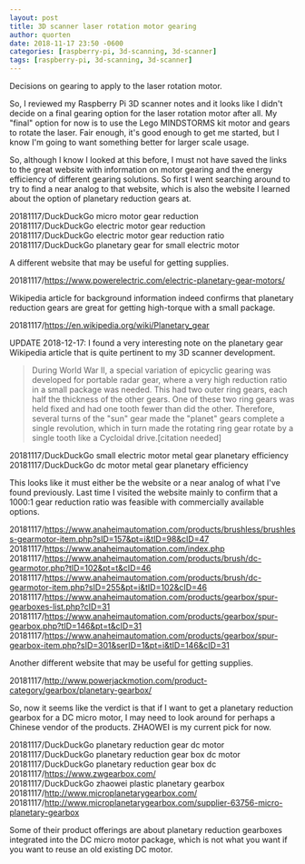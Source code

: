```yaml
---
layout: post
title: 3D scanner laser rotation motor gearing
author: quorten
date: 2018-11-17 23:50 -0600
categories: [raspberry-pi, 3d-scanning, 3d-scanner]
tags: [raspberry-pi, 3d-scanning, 3d-scanner]
---
```


Decisions on gearing to apply to the laser rotation motor.

So, I reviewed my Raspberry Pi 3D scanner notes and it looks like I
didn't decide on a final gearing option for the laser rotation motor
after all.  My "final" option for now is to use the Lego MINDSTORMS
kit motor and gears to rotate the laser.  Fair enough, it's good
enough to get me started, but I know I'm going to want something
better for larger scale usage.

So, although I know I looked at this before, I must not have saved the
links to the great website with information on motor gearing and the
energy efficiency of different gearing solutions.  So first I went
searching around to try to find a near analog to that website, which
is also the website I learned about the option of planetary reduction
gears at.

20181117/DuckDuckGo micro motor gear reduction  
20181117/DuckDuckGo electric motor gear reduction  
20181117/DuckDuckGo electric motor gear reduction ratio  
20181117/DuckDuckGo planetary gear for small electric motor

A different website that may be useful for getting supplies.

20181117/https://www.powerelectric.com/electric-planetary-gear-motors/

Wikipedia article for background information indeed confirms that
planetary reduction gears are great for getting high-torque with a
small package.

20181117/https://en.wikipedia.org/wiki/Planetary_gear

<!-- more -->

UPDATE 2018-12-17: I found a very interesting note on the planetary
gear Wikipedia article that is quite pertinent to my 3D scanner
development.

> During World War II, a special variation of epicyclic gearing was
> developed for portable radar gear, where a very high reduction ratio
> in a small package was needed. This had two outer ring gears, each
> half the thickness of the other gears. One of these two ring gears
> was held fixed and had one tooth fewer than did the
> other. Therefore, several turns of the "sun" gear made the "planet"
> gears complete a single revolution, which in turn made the rotating
> ring gear rotate by a single tooth like a Cycloidal drive.[citation
> needed]

20181117/DuckDuckGo small electric motor metal gear planetary efficiency
20181117/DuckDuckGo dc motor metal gear planetary efficiency  

This looks like it must either be the website or a near analog of what
I've found previously.  Last time I visited the website mainly to
confirm that a 1000:1 gear reduction ratio was feasible with
commercially available options.

20181117/https://www.anaheimautomation.com/products/brushless/brushless-gearmotor-item.php?sID=157&pt=i&tID=98&cID=47  
20181117/https://www.anaheimautomation.com/index.php  
20181117/https://www.anaheimautomation.com/products/brush/dc-gearmotor.php?tID=102&pt=t&cID=46  
20181117/https://www.anaheimautomation.com/products/brush/dc-gearmotor-item.php?sID=255&pt=i&tID=102&cID=46  
20181117/https://www.anaheimautomation.com/products/gearbox/spur-gearboxes-list.php?cID=31  
20181117/https://www.anaheimautomation.com/products/gearbox/spur-gearbox.php?tID=146&pt=t&cID=31  
20181117/https://www.anaheimautomation.com/products/gearbox/spur-gearbox-item.php?sID=301&serID=1&pt=i&tID=146&cID=31

Another different website that may be useful for getting supplies.

20181117/http://www.powerjackmotion.com/product-category/gearbox/planetary-gearbox/  

So, now it seems like the verdict is that if I want to get a planetary
reduction gearbox for a DC micro motor, I may need to look around for
perhaps a Chinese vendor of the products.  ZHAOWEI is my current pick
for now.

20181117/DuckDuckGo planetary reduction gear dc motor  
20181117/DuckDuckGo planetary reduction gear box dc motor  
20181117/DuckDuckGo planetary reduction gear box dc  
20181117/https://www.zwgearbox.com/  
20181117/DuckDuckGo zhaowei plastic planetary gearbox  
20181117/http://www.microplanetarygearbox.com/  
20181117/http://www.microplanetarygearbox.com/supplier-63756-micro-planetary-gearbox

Some of their product offerings are about planetary reduction
gearboxes integrated into the DC micro motor package, which is not
what you want if you want to reuse an old existing DC motor.
